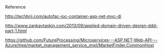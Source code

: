 Reference

http://techbrij.com/autofac-ioc-container-asp-net-mvc-di

http://www.zankavtaskin.com/2013/09/applied-domain-driven-design-ddd-part-1.html

https://github.com/FutureProcessing/Microservices---ASP.NET-Web-API---Azure/tree/market_management_service_impl/MarketFinder.CommonHost


